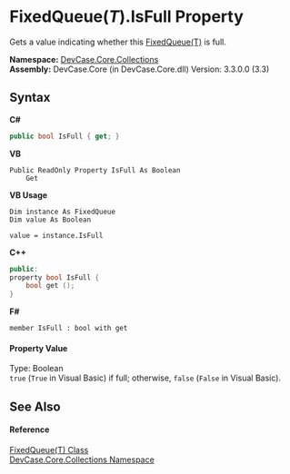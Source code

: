 # FixedQueue(*T*).IsFull Property 
 

Gets a value indicating whether this <a href="T_DevCase_Core_Collections_FixedQueue_1">FixedQueue(T)</a> is full.

**Namespace:**&nbsp;<a href="N_DevCase_Core_Collections">DevCase.Core.Collections</a><br />**Assembly:**&nbsp;DevCase.Core (in DevCase.Core.dll) Version: 3.3.0.0 (3.3)

## Syntax

**C#**<br />
``` C#
public bool IsFull { get; }
```

**VB**<br />
``` VB
Public ReadOnly Property IsFull As Boolean
	Get
```

**VB Usage**<br />
``` VB Usage
Dim instance As FixedQueue
Dim value As Boolean

value = instance.IsFull

```

**C++**<br />
``` C++
public:
property bool IsFull {
	bool get ();
}
```

**F#**<br />
``` F#
member IsFull : bool with get

```


#### Property Value
Type: Boolean<br />`true` (`True` in Visual Basic) if full; otherwise, `false` (`False` in Visual Basic).

## See Also


#### Reference
<a href="T_DevCase_Core_Collections_FixedQueue_1">FixedQueue(T) Class</a><br /><a href="N_DevCase_Core_Collections">DevCase.Core.Collections Namespace</a><br />